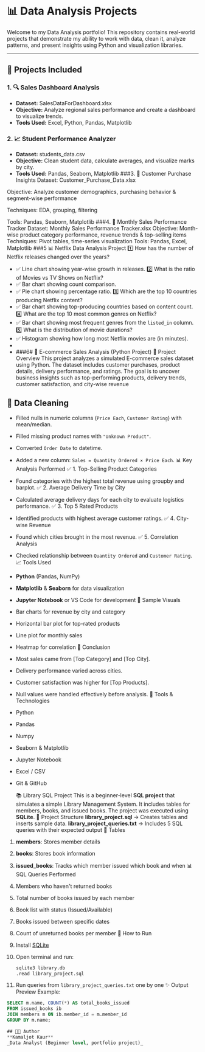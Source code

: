 # 📊 Data Analysis Projects

Welcome to my Data Analysis portfolio! This repository contains real-world projects that demonstrate my ability to work with data, clean it, analyze patterns, and present insights using Python and visualization libraries.

---

## 📁 Projects Included

### 1. 🔍 Sales Dashboard Analysis
- **Dataset:** SalesDataForDashboard.xlsx  
- **Objective:** Analyze regional sales performance and create a dashboard to visualize trends.
- **Tools Used:** Excel, Python, Pandas, Matplotlib

### 2. 📈 Student Performance Analyzer 
- **Dataset:** students_data.csv  
- **Objective:** Clean student data, calculate averages, and visualize marks by city.
- **Tools Used:** Pandas, Seaborn, Matplotlib
###3. 🛒 Customer Purchase Insights
Dataset: Customer_Purchase_Data.xlsx

Objective: Analyze customer demographics, purchasing behavior & segment-wise performance

Techniques: EDA, grouping, filtering

Tools: Pandas, Seaborn, Matplotlib
###4. 📆 Monthly Sales Performance Tracker
Dataset: Monthly Sales Performance Tracker.xlsx
Objective: Month-wise product category performance, revenue trends & top-selling items
Techniques: Pivot tables, time-series visualization
Tools: Pandas, Excel, Matplotlib
###5 📊 Netflix Data Analysis Project
 1️⃣ How has the number of Netflix releases changed over the years?
- ✅ Line chart showing year-wise growth in releases.
 2️⃣ What is the ratio of Movies vs TV Shows on Netflix?
- ✅ Bar chart showing count comparison.
- ✅ Pie chart showing percentage ratio.
 3️⃣ Which are the top 10 countries producing Netflix content?
- ✅ Bar chart showing top-producing countries based on content count.
  4️⃣ What are the top 10 most common genres on Netflix?
- ✅ Bar chart showing most frequent genres from the `listed_in` column.
 5️⃣ What is the distribution of movie durations?
- ✅ Histogram showing how long most Netflix movies are (in minutes).
- 
- ###6# 🛒 E-commerce Sales Analysis (Python Project)
 📌 Project Overview
This project analyzes a simulated E-commerce sales dataset using Python. The dataset includes customer purchases, product details, delivery performance, and ratings. The goal is to uncover business insights such as top-performing products, delivery trends, customer satisfaction, and city-wise revenue
## 🧹 Data Cleaning
- Filled nulls in numeric columns (`Price Each`, `Customer Rating`) with mean/median.
- Filled missing product names with `"Unknown Product"`.
- Converted `Order Date` to datetime.
- Added a new column: `Sales = Quantity Ordered × Price Each`.
 📊 Key Analysis Performed
 ✅ 1. Top-Selling Product Categories
- Found categories with the highest total revenue using groupby and barplot.
 ✅ 2. Average Delivery Time by City
- Calculated average delivery days for each city to evaluate logistics performance.
 ✅ 3. Top 5 Rated Products
- Identified products with highest average customer ratings.
 ✅ 4. City-wise Revenue
- Found which cities brought in the most revenue.
 ✅ 5. Correlation Analysis
- Checked relationship between `Quantity Ordered` and `Customer Rating`.
 📈 Tools Used
- **Python** (Pandas, NumPy)
- **Matplotlib** & **Seaborn** for data visualization
- **Jupyter Notebook** or VS Code for development
 📌 Sample Visuals

- Bar charts for revenue by city and category
- Horizontal bar plot for top-rated products
- Line plot for monthly sales
- Heatmap for correlation
 📘 Conclusion
- Most sales came from [Top Category] and [Top City].
- Delivery performance varied across cities.
- Customer satisfaction was higher for [Top Products].
- Null values were handled effectively before analysis.
 🧰 Tools & Technologies

- Python  
- Pandas  
- Numpy  
- Seaborn & Matplotlib  
- Jupyter Notebook  
- Excel / CSV  
- Git & GitHub
  
   📚 Library SQL Project
This is a beginner-level **SQL project** that simulates a simple Library Management System. It includes tables for members, books, and issued books. The project was executed using **SQLite**.
 🔧 Project Structure
 **library_project.sql** → Creates tables and inserts sample data.
**library_project_queries.txt** → Includes 5 SQL queries with their expected output
📄 Tables
1. **members**: Stores member details
2. **books**: Stores book information
3. **issued_books**: Tracks which member issued which book and when
 📊 SQL Queries Performed

1. Members who haven't returned books
2. Total number of books issued by each member
3. Book list with status (Issued/Available)
4. Books issued between specific dates
5. Count of unreturned books per member
🚀 How to Run
1. Install [SQLite](https://www.sqlite.org/download.html)
2. Open terminal and run:
    ```bash
    sqlite3 library.db
    .read library_project.sql
    ```
3. Run queries from `library_project_queries.txt` one by one
 ✨ Output Preview
Example:

```sql
SELECT m.name, COUNT(*) AS total_books_issued
FROM issued_books ib
JOIN members m ON ib.member_id = m.member_id
GROUP BY m.name;
  
## 👩‍💻 Author
**Kamaljot Kaur**  
_Data Analyst (Beginner level, portfolio project)_  





